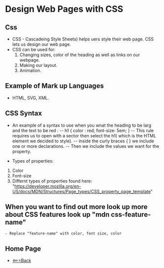 # Design Web Pages with CSS

## Css

- CSS - Cascadeing Style Sheets) helps uers style their web page. CSS lets us design our web page.
- CSS can be used for:
    1. Changing sizes, color of the heading as well as links on our webpage.
    2. Making our layout.
    3. Animation.

## Example of Mark up Languages

- HTML, SVG, XML.

## CSS Syntax

- An example of a syntax to use when you wnat the heading to be larg and the text to be red :
-- h1 { 
        color : red;
        font-size: 5em;
    }
-- This rule requires us to open with a sector then select the h1( which is the HTML element we decided to style).
-- inside the curly braces { } we include one or more declarations.
-- Then we include the values we want for the property.

- Types of properties:

1. Color
2. Font-size
3. Differnt types of properties found here: "https://developer.mozilla.org/en-US/docs/MDN/Structures/Page_types/CSS_property_page_template"

## When you want to find out more look up more about CSS features look up "mdn css-feature-name"

    - Replace "feature-name" with color, font size, color

## Home Page

- [<===Back](https://denekm.github.io/reading-notes/)
